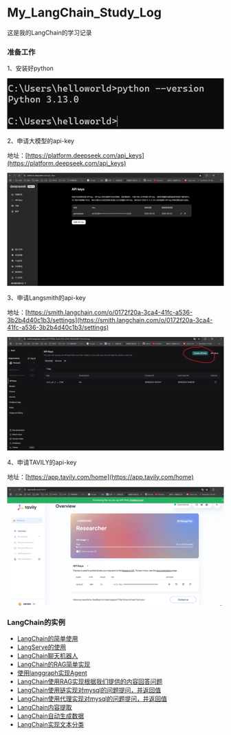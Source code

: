 # My_LangChain_Study_Log
这是我的LangChain的学习记录

### 准备工作
1、安装好python

![images/img1.png](images/img1.png)

2、申请大模型的api-key

地址：[https://platform.deepseek.com/api_keys](https://platform.deepseek.com/api_keys)

![images/img2.png](images/img2.png)

3、申请Langsmith的api-key

地址：[https://smith.langchain.com/o/0172f20a-3ca4-41fc-a536-3b2b4d40c1b3/settings](https://smith.langchain.com/o/0172f20a-3ca4-41fc-a536-3b2b4d40c1b3/settings)

![images/img3.png](images/img3.png)

4、申请TAVILY的api-key

地址：[https://app.tavily.com/home](https://app.tavily.com/home)

![images/img4.png](images/img4.png)

### LangChain的实例
* [LangChain的简单使用](/src/demo1.py)
* [LangServe的使用](/src/demo2.py)
* [LangChain聊天机器人](/src/demo3.py)
* [LangChain的RAG简单实现](/src/demo4.py)
* [使用langgraph实现Agent](/src/demo5.py)
* [LangChain使用RAG实现根据我们提供的内容回答问题](/src/demo6.py)
* [LangChain使用链实现对mysql的问题提问，并返回值](/src/demo7.py)
* [LangChain使用代理实现对mysql的问题提问，并返回值](/src/demo8.py)
* [LangChain内容提取](/src/demo9.py)
* [LangChain自动生成数据](/src/demo10.py)
* [LangChain实现文本分类](/src/demo11.py)
